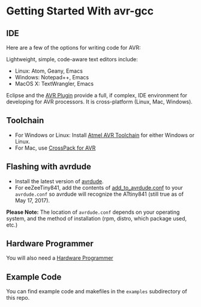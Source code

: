 # Getting Started With avr-gcc

## IDE

Here are a few of the options for writing code for AVR:

Lightweight, simple, code-aware text editors include:
  * Linux: Atom, Geany, Emacs
  * Windows: Notepad++, Emacs
  * MacOS X: TextWrangler, Emacs

Eclipse and the [AVR Plugin](http://avr-eclipse.sourceforge.net/wiki/index.php/The_AVR_Eclipse_Plugin) provide a full, if complex, IDE environment for developing for AVR processors. It is cross-platform (Linux, Mac, Windows).

## Toolchain

  * For Windows or Linux: Install  [Atmel AVR Toolchain](http://www.atmel.com/products/microcontrollers/avr/tinyAVR.aspx?tab=tools) for either Windows or Linux.
  * For Mac, use [CrossPack for AVR](https://www.obdev.at/products/crosspack/index.html)

## Flashing with avrdude

* Install the latest version of [avrdude](http://www.nongnu.org/avrdude/).
* For eeZeeTiny841, add the contents of [add\_to\_avrdude.conf](https://raw.githubusercontent.com/shimniok/eeZeeTiny841/master/setup/add_to_avrdude.conf) to your ```avrdude.conf``` so avrdude will recognize the ATtiny841 (still true as of May 17, 2017).

**Please Note:** The location of ```avrdude.conf``` depends on your operating system, and the method of installation (rpm, distro, which package used, etc.)

## Hardware Programmer

You will also need a [Hardware Programmer](HardwareProgrammer.md)

## Example Code

You can find example code and makefiles in the ```examples``` subdirectory of this repo.
